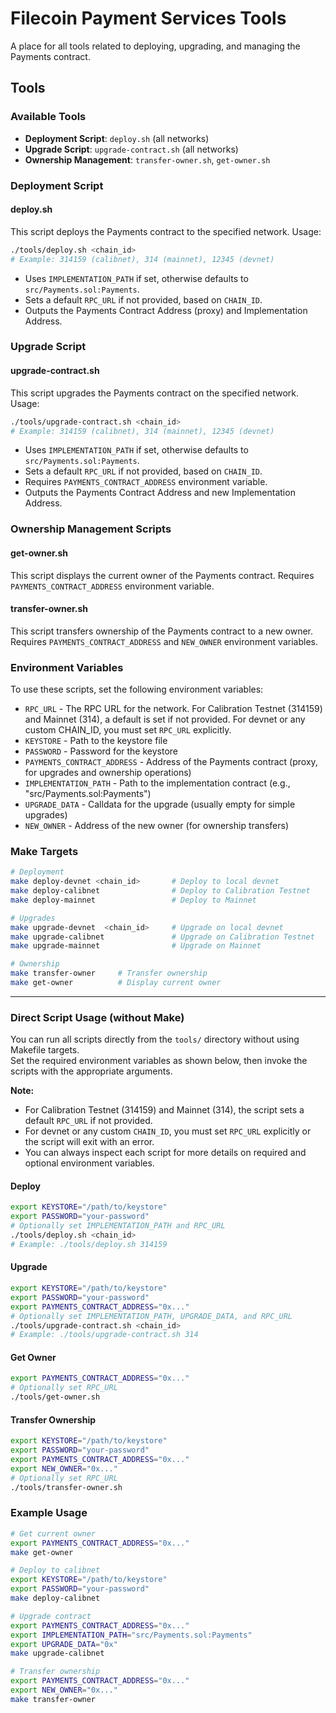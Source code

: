 # Filecoin Payment Services Tools

A place for all tools related to deploying, upgrading, and managing the Payments contract.

## Tools

### Available Tools

- **Deployment Script**: `deploy.sh` (all networks)
- **Upgrade Script**: `upgrade-contract.sh` (all networks)
- **Ownership Management**: `transfer-owner.sh`, `get-owner.sh`

### Deployment Script

#### deploy.sh
This script deploys the Payments contract to the specified network. Usage:

```bash
./tools/deploy.sh <chain_id>
# Example: 314159 (calibnet), 314 (mainnet), 12345 (devnet)
```
- Uses `IMPLEMENTATION_PATH` if set, otherwise defaults to `src/Payments.sol:Payments`.
- Sets a default `RPC_URL` if not provided, based on `CHAIN_ID`.
- Outputs the Payments Contract Address (proxy) and Implementation Address.

### Upgrade Script

#### upgrade-contract.sh
This script upgrades the Payments contract on the specified network. Usage:

```bash
./tools/upgrade-contract.sh <chain_id>
# Example: 314159 (calibnet), 314 (mainnet), 12345 (devnet)
```
- Uses `IMPLEMENTATION_PATH` if set, otherwise defaults to `src/Payments.sol:Payments`.
- Sets a default `RPC_URL` if not provided, based on `CHAIN_ID`.
- Requires `PAYMENTS_CONTRACT_ADDRESS` environment variable.
- Outputs the Payments Contract Address and new Implementation Address.

### Ownership Management Scripts

#### get-owner.sh
This script displays the current owner of the Payments contract. Requires `PAYMENTS_CONTRACT_ADDRESS` environment variable.

#### transfer-owner.sh
This script transfers ownership of the Payments contract to a new owner. Requires `PAYMENTS_CONTRACT_ADDRESS` and `NEW_OWNER` environment variables.

### Environment Variables

To use these scripts, set the following environment variables:
- `RPC_URL` - The RPC URL for the network. For Calibration Testnet (314159) and Mainnet (314), a default is set if not provided. For devnet or any custom CHAIN_ID, you must set `RPC_URL` explicitly.
- `KEYSTORE` - Path to the keystore file
- `PASSWORD` - Password for the keystore
- `PAYMENTS_CONTRACT_ADDRESS` - Address of the Payments contract (proxy, for upgrades and ownership operations)
- `IMPLEMENTATION_PATH` - Path to the implementation contract (e.g., "src/Payments.sol:Payments")
- `UPGRADE_DATA` - Calldata for the upgrade (usually empty for simple upgrades)
- `NEW_OWNER` - Address of the new owner (for ownership transfers)

### Make Targets

```bash
# Deployment
make deploy-devnet <chain_id>       # Deploy to local devnet
make deploy-calibnet                # Deploy to Calibration Testnet
make deploy-mainnet                 # Deploy to Mainnet

# Upgrades
make upgrade-devnet  <chain_id>     # Upgrade on local devnet
make upgrade-calibnet               # Upgrade on Calibration Testnet
make upgrade-mainnet                # Upgrade on Mainnet

# Ownership
make transfer-owner     # Transfer ownership
make get-owner          # Display current owner
```

---

### Direct Script Usage (without Make)

You can run all scripts directly from the `tools/` directory without using Makefile targets.  
Set the required environment variables as shown below, then invoke the scripts with the appropriate arguments.

**Note:**  
- For Calibration Testnet (314159) and Mainnet (314), the script sets a default `RPC_URL` if not provided.  
- For devnet or any custom `CHAIN_ID`, you must set `RPC_URL` explicitly or the script will exit with an error.  
- You can always inspect each script for more details on required and optional environment variables.

#### Deploy

```bash
export KEYSTORE="/path/to/keystore"
export PASSWORD="your-password"
# Optionally set IMPLEMENTATION_PATH and RPC_URL
./tools/deploy.sh <chain_id>
# Example: ./tools/deploy.sh 314159
```

#### Upgrade

```bash
export KEYSTORE="/path/to/keystore"
export PASSWORD="your-password"
export PAYMENTS_CONTRACT_ADDRESS="0x..."
# Optionally set IMPLEMENTATION_PATH, UPGRADE_DATA, and RPC_URL
./tools/upgrade-contract.sh <chain_id>
# Example: ./tools/upgrade-contract.sh 314
```

#### Get Owner

```bash
export PAYMENTS_CONTRACT_ADDRESS="0x..."
# Optionally set RPC_URL
./tools/get-owner.sh
```

#### Transfer Ownership

```bash
export KEYSTORE="/path/to/keystore"
export PASSWORD="your-password"
export PAYMENTS_CONTRACT_ADDRESS="0x..."
export NEW_OWNER="0x..."
# Optionally set RPC_URL
./tools/transfer-owner.sh
```

### Example Usage

```bash
# Get current owner
export PAYMENTS_CONTRACT_ADDRESS="0x..."
make get-owner

# Deploy to calibnet
export KEYSTORE="/path/to/keystore"
export PASSWORD="your-password"
make deploy-calibnet

# Upgrade contract
export PAYMENTS_CONTRACT_ADDRESS="0x..."
export IMPLEMENTATION_PATH="src/Payments.sol:Payments"
export UPGRADE_DATA="0x"
make upgrade-calibnet

# Transfer ownership
export PAYMENTS_CONTRACT_ADDRESS="0x..."
export NEW_OWNER="0x..."
make transfer-owner
``` 